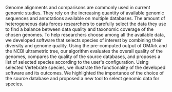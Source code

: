 

Genome alignments and comparisons are commonly used in current genomic studies. They rely on the increasing quantity of available genomic sequences and annotations available on multiple databases. The amount of heterogeneous data forces researchers to carefully select the data they use to find a balance between data quality and taxonomic coverage of the chosen genomes.
To help researchers choose among all the available data, we developed software that selects species of interest by combining their diversity and genome quality. Using the pre-computed output of OMArk and the NCBI ultrametric tree, our algorithm evaluates the overall quality of the genomes, compares the quality of the source databases, and proposes a list of selected species according to the user's configuration.
Using selected Vertebrate species, we illustrate the functionality of the developed software and its outcomes. We highlighted the importance of the choice of the source database and proposed a new tool to select genomic data for species.

